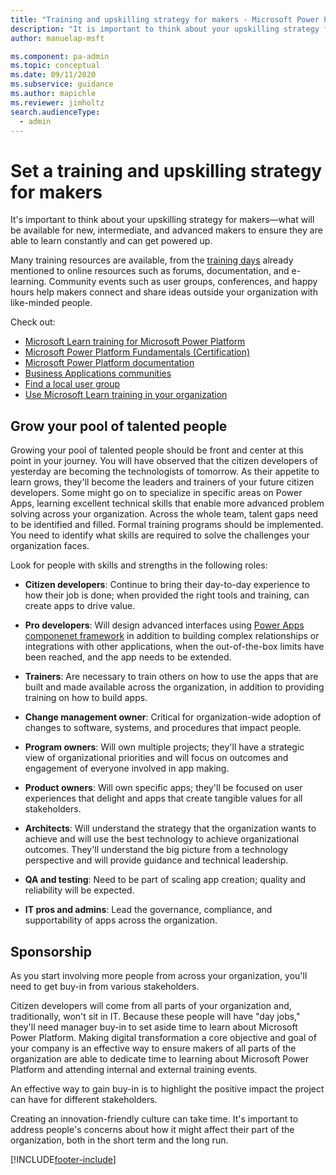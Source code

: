 ```yaml
---
title: "Training and upskilling strategy for makers - Microsoft Power Platform | MicrosoftDocs"
description: "It is important to think about your upskilling strategy for makers - what will be available for new, intermediate, and advanced makers to ensure they are able to learn constantly and can get powered up"
author: manuelap-msft

ms.component: pa-admin
ms.topic: conceptual
ms.date: 09/11/2020
ms.subservice: guidance
ms.author: mapichle
ms.reviewer: jimholtz
search.audienceType: 
  - admin
---
```

# Set a training and upskilling strategy for makers

It's important to think about your upskilling strategy for makers—what will be available for new, intermediate, and advanced makers to ensure they are able to learn constantly and can get powered up.

Many training resources are available, from the [training days](in-a-day.md) already mentioned to online resources such as forums, documentation, and e-learning. Community events such as user groups, conferences, and happy hours help makers connect and share ideas outside your organization with like-minded people.

Check out:

- [Microsoft Learn training for Microsoft Power Platform](/training/powerplatform/)
- [Microsoft Power Platform Fundamentals (Certification)](/certifications/power-platform-fundamentals)
- [Microsoft Power Platform documentation](/power-platform)
- [Business Applications communities](https://powerusers.microsoft.com)
- [Find a local user group](https://www.powerappsug.com/home)
- [Use Microsoft Learn training in your organization](/training/support/integrations)

## Grow your pool of talented people

Growing your pool of talented people should be front and center at this point in your journey. You will have observed that the citizen developers of yesterday are becoming the technologists of tomorrow. As their appetite to learn grows, they'll become the leaders and trainers of your future citizen developers. Some might go on to specialize in specific areas on Power Apps, learning excellent technical skills that enable more advanced problem solving across your organization. Across the whole team, talent gaps need to be identified and filled. Formal training programs should be implemented. You need to identify what skills are required to solve the challenges your organization faces.

Look for people with skills and strengths in the following roles:

- **Citizen developers**: Continue to bring their day-to-day experience to how their job is done; when provided the right tools and training, can create apps to drive value.

- **Pro developers**: Will design advanced interfaces using [Power Apps componenet framework](/powerapps/developer/component-framework/overview) in addition to building complex relationships or integrations with other applications, when the out-of-the-box limits have been reached, and the app needs to be extended.

- **Trainers**: Are necessary to train others on how to use the apps that are built and made available across the organization, in addition to providing training on how to build apps.

- **Change management owner**: Critical for organization-wide adoption of changes to software, systems, and procedures that impact people.

- **Program owners**: Will own multiple projects; they'll have a strategic view of organizational priorities and will focus on outcomes and engagement of everyone involved in app making.

- **Product owners**: Will own specific apps; they'll be focused on user experiences that delight and apps that create tangible values for all stakeholders. 

- **Architects**: Will understand the strategy that the organization wants to achieve and will use the best technology to achieve organizational outcomes. They'll understand the big picture from a technology perspective and will provide guidance and technical leadership.

- **QA and testing**: Need to be part of scaling app creation; quality and reliability will be expected.

- **IT pros and admins**: Lead the governance, compliance, and supportability of apps across the organization.

## Sponsorship

As you start involving more people from across your organization, you'll need to get buy-in from various stakeholders.

Citizen developers will come from all parts of your organization and, traditionally, won't sit in IT. Because these people will have "day jobs," they'll need manager buy-in to set aside time to learn about Microsoft Power Platform. Making digital transformation a core objective and goal of your company is an effective way to ensure makers of all parts of the organization are able to dedicate time to learning about Microsoft Power Platform and attending internal and external training events.

An effective way to gain buy-in is to highlight the positive impact the project can have for different stakeholders.

Creating an innovation-friendly culture can take time. It's important to address people's concerns about how it might affect their part of the organization, both in the short term and the long run.


[!INCLUDE[footer-include](../../includes/footer-banner.md)]
